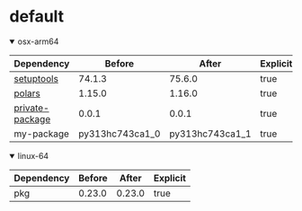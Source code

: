 # default

<details open>
<summary>osx-arm64</summary>

|Dependency|Before|After|Explicit|
|-|-|-|-|
|[setuptools](https://pypi.org/project/setuptools)|74.1.3|75.6.0|true|
|[polars](https://prefix.dev/channels/conda-forge/packages/polars)|1.15.0|1.16.0|true|
|[private-package](https://prefix.dev/channels/setup-pixi-test/packages/private-package)|0.0.1|0.0.1|true|
|my-package|py313hc743ca1_0|py313hc743ca1_1|true|

</details>

<details open>
<summary>linux-64</summary>

|Dependency|Before|After|Explicit|
|-|-|-|-|
|pkg|0.23.0|0.23.0|true|

</details>

[^1]: **Bold** means explicit dependency.
[^2]: Dependency got downgraded.
